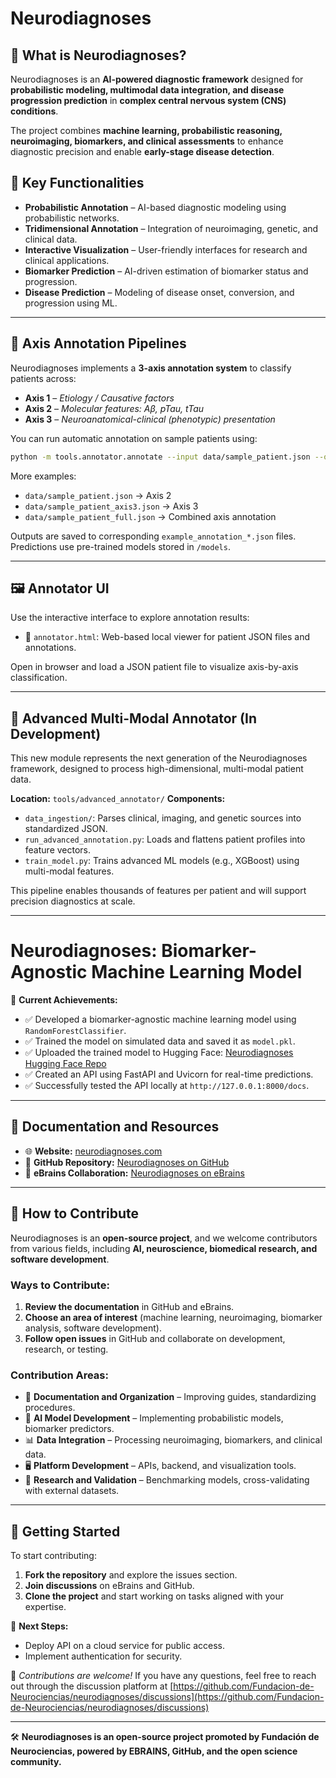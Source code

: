 # Neurodiagnoses

## 📌 What is Neurodiagnoses?

Neurodiagnoses is an **AI-powered diagnostic framework** designed for **probabilistic modeling, multimodal data integration, and disease progression prediction** in **complex central nervous system (CNS) conditions**.

The project combines **machine learning, probabilistic reasoning, neuroimaging, biomarkers, and clinical assessments** to enhance diagnostic precision and enable **early-stage disease detection**.

## 🚀 Key Functionalities

* **Probabilistic Annotation** – AI-based diagnostic modeling using probabilistic networks.
* **Tridimensional Annotation** – Integration of neuroimaging, genetic, and clinical data.
* **Interactive Visualization** – User-friendly interfaces for research and clinical applications.
* **Biomarker Prediction** – AI-driven estimation of biomarker status and progression.
* **Disease Prediction** – Modeling of disease onset, conversion, and progression using ML.

---

## 🧠 Axis Annotation Pipelines

Neurodiagnoses implements a **3-axis annotation system** to classify patients across:

* **Axis 1** – *Etiology / Causative factors*
* **Axis 2** – *Molecular features: Aβ, pTau, tTau*
* **Axis 3** – *Neuroanatomical-clinical (phenotypic) presentation*

You can run automatic annotation on sample patients using:

```bash
python -m tools.annotator.annotate --input data/sample_patient.json --output data/example_annotation.json
```

More examples:

* `data/sample_patient.json` → Axis 2
* `data/sample_patient_axis3.json` → Axis 3
* `data/sample_patient_full.json` → Combined axis annotation

Outputs are saved to corresponding `example_annotation_*.json` files.
Predictions use pre-trained models stored in `/models`.

---

## 🖼 Annotator UI

Use the interactive interface to explore annotation results:

* 📄 `annotator.html`: Web-based local viewer for patient JSON files and annotations.

Open in browser and load a JSON patient file to visualize axis-by-axis classification.

---

## 🚧 Advanced Multi-Modal Annotator (In Development)

This new module represents the next generation of the Neurodiagnoses framework, designed to process high-dimensional, multi-modal patient data.

**Location:** `tools/advanced_annotator/`
**Components:**

* `data_ingestion/`: Parses clinical, imaging, and genetic sources into standardized JSON.
* `run_advanced_annotation.py`: Loads and flattens patient profiles into feature vectors.
* `train_model.py`: Trains advanced ML models (e.g., XGBoost) using multi-modal features.

This pipeline enables thousands of features per patient and will support precision diagnostics at scale.

---

# Neurodiagnoses: Biomarker-Agnostic Machine Learning Model

🚀 **Current Achievements:**

* ✅ Developed a biomarker-agnostic machine learning model using `RandomForestClassifier`.
* ✅ Trained the model on simulated data and saved it as `model.pkl`.
* ✅ Uploaded the trained model to Hugging Face:
  [Neurodiagnoses Hugging Face Repo](https://huggingface.co/fneurociencias/neurodiagnoses-agnostic-ml)
* ✅ Created an API using FastAPI and Uvicorn for real-time predictions.
* ✅ Successfully tested the API locally at `http://127.0.0.1:8000/docs`.

---

## 📖 Documentation and Resources

* 🌐 **Website:** [neurodiagnoses.com](https://neurodiagnoses.com/)
* 📂 **GitHub Repository:** [Neurodiagnoses on GitHub](https://github.com/Fundacion-de-Neurociencias/neurodiagnoses)
* 🧠 **eBrains Collaboration:** [Neurodiagnoses on eBrains](https://wiki.ebrains.eu/bin/view/Collabs/neurodiagnoses/)

---

## 🎯 How to Contribute

Neurodiagnoses is an **open-source project**, and we welcome contributors from various fields, including **AI, neuroscience, biomedical research, and software development**.

### **Ways to Contribute:**

1. **Review the documentation** in GitHub and eBrains.
2. **Choose an area of interest** (machine learning, neuroimaging, biomarker analysis, software development).
3. **Follow open issues** in GitHub and collaborate on development, research, or testing.

### **Contribution Areas:**

* 📖 **Documentation and Organization** – Improving guides, standardizing procedures.
* 🧠 **AI Model Development** – Implementing probabilistic models, biomarker predictors.
* 📊 **Data Integration** – Processing neuroimaging, biomarkers, and clinical data.
* 🖥️ **Platform Development** – APIs, backend, and visualization tools.
* 🔬 **Research and Validation** – Benchmarking models, cross-validating with external datasets.

---

## 📌 Getting Started

To start contributing:

1. **Fork the repository** and explore the issues section.
2. **Join discussions** on eBrains and GitHub.
3. **Clone the project** and start working on tasks aligned with your expertise.

🔹 **Next Steps:**

* Deploy API on a cloud service for public access.
* Implement authentication for security.

📢 *Contributions are welcome!*
If you have any questions, feel free to reach out through the discussion platform at [https://github.com/Fundacion-de-Neurociencias/neurodiagnoses/discussions](https://github.com/Fundacion-de-Neurociencias/neurodiagnoses/discussions)

---

🛠 **Neurodiagnoses is an open-source project promoted by Fundación de Neurociencias, powered by EBRAINS, GitHub, and the open science community.**
